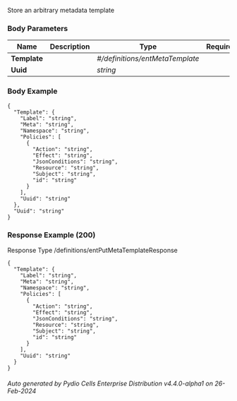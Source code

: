 






 
Store an arbitrary metadata template  


### Body Parameters

Name | Description | Type | Required
---|---|---|---
**Template** |  | _#/definitions/entMetaTemplate_ |   
**Uuid** |  | _string_ |   


### Body Example
```
{
  "Template": {
    "Label": "string",
    "Meta": "string",
    "Namespace": "string",
    "Policies": [
      {
        "Action": "string",
        "Effect": "string",
        "JsonConditions": "string",
        "Resource": "string",
        "Subject": "string",
        "id": "string"
      }
    ],
    "Uuid": "string"
  },
  "Uuid": "string"
}
```






### Response Example (200)
Response Type /definitions/entPutMetaTemplateResponse

```
{
  "Template": {
    "Label": "string",
    "Meta": "string",
    "Namespace": "string",
    "Policies": [
      {
        "Action": "string",
        "Effect": "string",
        "JsonConditions": "string",
        "Resource": "string",
        "Subject": "string",
        "id": "string"
      }
    ],
    "Uuid": "string"
  }
}
```




###### Auto generated by Pydio Cells Enterprise Distribution v4.4.0-alpha1 on 26-Feb-2024
